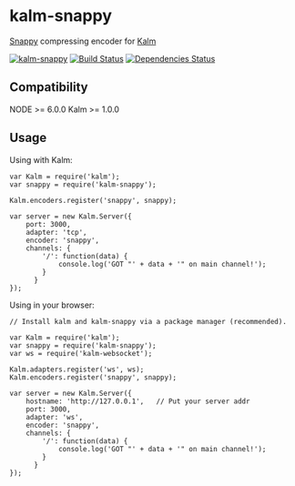 # kalm-snappy

[Snappy]() compressing encoder for [Kalm](https://github.com/fed135/Kalm)

[![kalm-snappy](https://img.shields.io/npm/v/kalm-snappy.svg)](https://www.npmjs.com/package/kalm-snappy)
[![Build Status](https://travis-ci.org/fed135/kalm-websocket.svg?branch=master)](https://travis-ci.org/fed135/kalm-snappy)
[![Dependencies Status](https://david-dm.org/fed135/Kalm.svg)](https://www.npmjs.com/package/kalm-snappy)

## Compatibility

NODE >= 6.0.0
Kalm >= 1.0.0

## Usage

Using with Kalm:

    var Kalm = require('kalm');
    var snappy = require('kalm-snappy');
    
    Kalm.encoders.register('snappy', snappy);

    var server = new Kalm.Server({
	    port: 3000,
	    adapter: 'tcp',
	    encoder: 'snappy',
	    channels: {
		    '/': function(data) {
			    console.log('GOT "' + data + '" on main channel!');
		    }
		  }
    });


Using in your browser:

    // Install kalm and kalm-snappy via a package manager (recommended).
		 
    var Kalm = require('kalm');
    var snappy = require('kalm-snappy');
    var ws = require('kalm-websocket');
    
    Kalm.adapters.register('ws', ws);
    Kalm.encoders.register('snappy', snappy);

    var server = new Kalm.Server({
	    hostname: 'http://127.0.0.1',	// Put your server addr
	    port: 3000,
	    adapter: 'ws',
	    encoder: 'snappy',
	    channels: {
		    '/': function(data) {
			    console.log('GOT "' + data + '" on main channel!');
		    }
		  }
    });

    